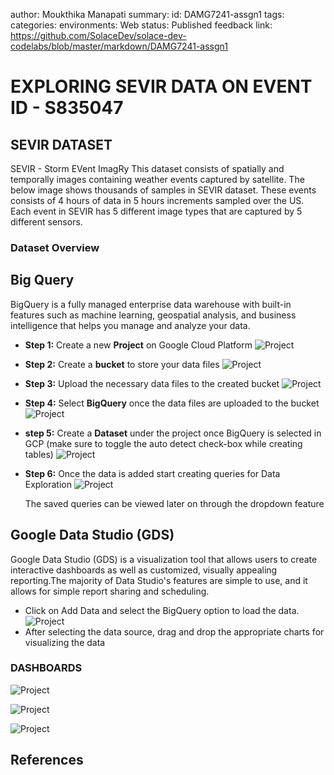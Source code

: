 author: Moukthika Manapati
summary:
id: DAMG7241-assgn1
tags:
categories:
environments: Web
status: Published
feedback link: https://github.com/SolaceDev/solace-dev-codelabs/blob/master/markdown/DAMG7241-assgn1

# EXPLORING SEVIR DATA ON EVENT ID - S835047

## SEVIR DATASET

SEVIR - Storm EVent ImagRy 
This dataset consists of spatially and temporally images containing weather events captured by satellite. The below image shows thousands of samples in SEVIR dataset. These events consists of 4 hours of data in 5 hours increments sampled over the US. Each event in SEVIR has 5 different image types that are captured by 5 different sensors.

### Dataset Overview
## Big Query
BigQuery is a fully managed enterprise data warehouse with built-in features such as machine learning, geospatial analysis, and business intelligence that helps you manage and analyze your data.

* **Step 1:** Create a new **Project** on Google Cloud Platform
![Project](images/newp.png)
* **Step 2:** Create a **bucket** to store your data files
![Project](images/createBucket.png)
* **Step 3:** Upload the necessary data files to the created bucket
![Project](images/uploadfiles.png)
* **Step 4:** Select **BigQuery** once the data files are uploaded to the bucket
![Project](images/bigquery.png)
* **step 5:** Create a **Dataset** under the project once BigQuery is selected in GCP (make sure to toggle the auto detect check-box while creating tables)
![Project](images/createdataset.png)
* **Step 6:** Once the data is added start creating queries for Data 
Exploration
![Project](images/addquery.png)  

    The saved queries can be viewed later on through the dropdown feature
## Google Data Studio (GDS)
Google Data Studio (GDS) is a visualization tool that allows users to create interactive dashboards as well as customized, visually appealing reporting.The majority of Data Studio's features are simple to use, and it allows for simple report sharing and scheduling.

* Click on Add Data and select the BigQuery option to load the data.
![Project](images/datastudio.png) 
* After selecting the data source, drag and drop the appropriate charts for visualizing the data 

### DASHBOARDS
![Project](images/eventtype.png) 

![Project](images/location.png) 

![Project](images/time.png) 


## References


